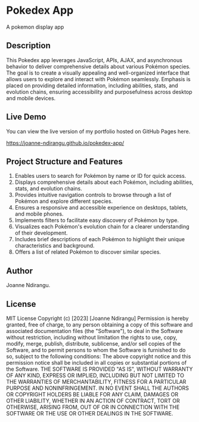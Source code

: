 # Pokedex App
A pokemon display app

## Description
This Pokedex app leverages JavaScript, APIs, AJAX, and asynchronous behavior to deliver comprehensive details about various Pokémon species. The goal is to create a visually appealing and well-organized interface that allows users to explore and interact with Pokémon seamlessly. Emphasis is placed on providing detailed information, including abilities, stats, and evolution chains, ensuring accessibility and purposefulness across desktop and mobile devices.

## Live Demo
You can view the live version of my portfolio hosted on GitHub Pages here.

https://joanne-ndirangu.github.io/pokedex-app/

## Project Structure and Features
1. Enables users to search for Pokémon by name or ID for quick access.
2. Displays comprehensive details about each Pokémon, including abilities, stats, and evolution chains.
3. Provides intuitive navigation controls to browse through a list of Pokémon and explore different species.
4. Ensures a responsive and accessible experience on desktops, tablets, and mobile phones.
6. Implements filters to facilitate easy discovery of Pokémon by type.
7. Visualizes each Pokémon's evolution chain for a clearer understanding of their development.
8. Includes brief descriptions of each Pokémon to highlight their unique characteristics and background.
9. Offers a list of related Pokémon to discover similar species.

## Author
Joanne Ndirangu.

## License
MIT License Copyright (c) [2023] [Joanne Ndirangu] Permission is hereby granted, free of charge, to any person obtaining a copy of this software and associated documentation files (the "Software"), to deal in the Software without restriction, including without limitation the rights to use, copy, modify, merge, publish, distribute, sublicense, and/or sell copies of the Software, and to permit persons to whom the Software is furnished to do so, subject to the following conditions: The above copyright notice and this permission notice shall be included in all copies or substantial portions of the Software. THE SOFTWARE IS PROVIDED "AS IS", WITHOUT WARRANTY OF ANY KIND, EXPRESS OR IMPLIED, INCLUDING BUT NOT LIMITED TO THE WARRANTIES OF MERCHANTABILITY, FITNESS FOR A PARTICULAR PURPOSE AND NONINFRINGEMENT. IN NO EVENT SHALL THE AUTHORS OR COPYRIGHT HOLDERS BE LIABLE FOR ANY CLAIM, DAMAGES OR OTHER LIABILITY, WHETHER IN AN ACTION OF CONTRACT, TORT OR OTHERWISE, ARISING FROM, OUT OF OR IN CONNECTION WITH THE SOFTWARE OR THE USE OR OTHER DEALINGS IN THE SOFTWARE.